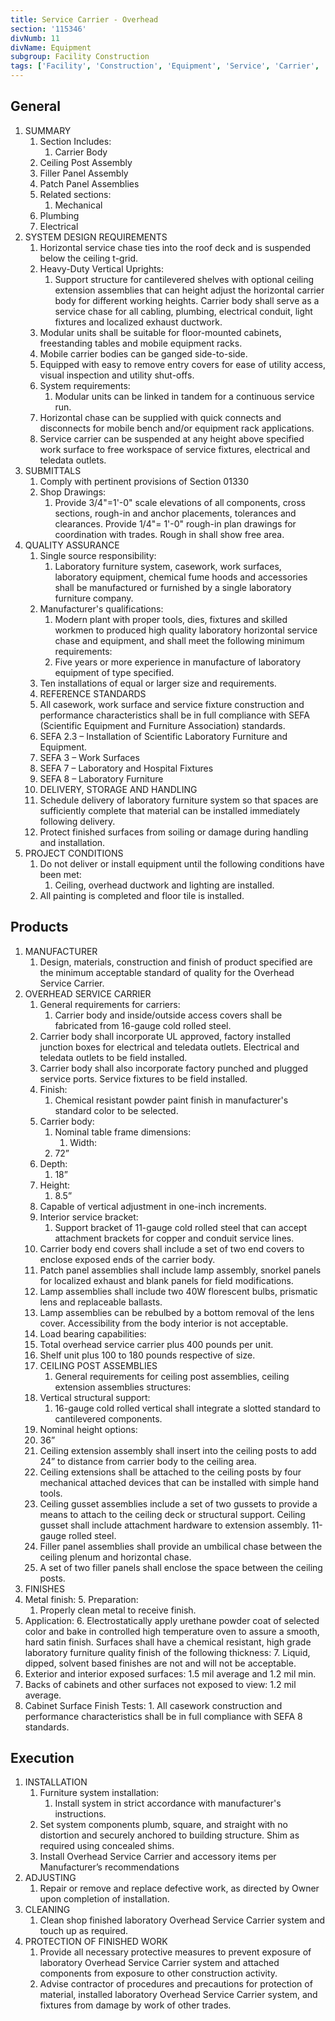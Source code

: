 ```yaml
---
title: Service Carrier - Overhead
section: '115346'
divNumb: 11
divName: Equipment
subgroup: Facility Construction
tags: ['Facility', 'Construction', 'Equipment', 'Service', 'Carrier', 'Overhead']
---
```



## General

1. SUMMARY
   1. Section Includes:
      1. Carrier Body
   1. Ceiling Post Assembly
   1. Filler Panel Assembly
   1. Patch Panel Assemblies
   1. Related sections:
      1. Mechanical
   1. Plumbing
   1. Electrical
1. SYSTEM DESIGN REQUIREMENTS
   1. Horizontal service chase ties into the roof deck and is suspended below the ceiling t-grid.
   1. Heavy-Duty Vertical Uprights:
      1. Support structure for cantilevered shelves with optional ceiling extension assemblies that can height adjust the horizontal carrier body for different working heights. Carrier body shall serve as a service chase for all cabling, plumbing, electrical conduit, light fixtures and localized exhaust ductwork.
   1. Modular units shall be suitable for floor-mounted cabinets, freestanding tables and mobile equipment racks.
   1. Mobile carrier bodies can be ganged side-to-side.
   1. Equipped with easy to remove entry covers for ease of utility access, visual inspection and utility shut-offs.
   1. System requirements:
      1. Modular units can be linked in tandem for a continuous service run.
   1. Horizontal chase can be supplied with quick connects and disconnects for mobile bench and/or equipment rack applications.
   1. Service carrier can be suspended at any height above specified work surface to free workspace of service fixtures, electrical and teledata outlets.
1. SUBMITTALS
   1. Comply with pertinent provisions of Section 01330
   1. Shop Drawings:
      1. Provide 3/4"=1'-0" scale elevations of all components, cross sections, rough-in and anchor placements, tolerances and clearances. Provide 1/4"= 1'-0" rough-in plan drawings for coordination with trades. Rough in shall show free area.
1. QUALITY ASSURANCE
   1. Single source responsibility:
      1. Laboratory furniture system, casework, work surfaces, laboratory equipment, chemical fume hoods and accessories shall be manufactured or furnished by a single laboratory furniture company.
   1. Manufacturer's qualifications:
      1. Modern plant with proper tools, dies, fixtures and skilled workmen to produced high quality laboratory horizontal service chase and equipment, and shall meet the following minimum requirements:
      1. Five years or more experience in manufacture of laboratory equipment of type specified.
   1. Ten installations of equal or larger size and requirements.
   1. REFERENCE STANDARDS
   1. All casework, work surface and service fixture construction and performance characteristics shall be in full compliance with SEFA (Scientific Equipment and Furniture Association) standards.
   1. SEFA 2.3 – Installation of Scientific Laboratory Furniture and Equipment.
   1. SEFA 3 – Work Surfaces
   1. SEFA 7 – Laboratory and Hospital Fixtures
   1. SEFA 8 – Laboratory Furniture
   1. DELIVERY, STORAGE AND HANDLING
   1. Schedule delivery of laboratory furniture system so that spaces are sufficiently complete that material can be installed immediately following delivery.
   1. Protect finished surfaces from soiling or damage during handling and installation.
1. PROJECT CONDITIONS
   1. Do not deliver or install equipment until the following conditions have been met:
      1. Ceiling, overhead ductwork and lighting are installed.
   1. All painting is completed and floor tile is installed.

## Products

1. MANUFACTURER
   1. Design, materials, construction and finish of product specified are the minimum acceptable standard of quality for the Overhead Service Carrier.
1. OVERHEAD SERVICE CARRIER
   1. General requirements for carriers:
      1. Carrier body and inside/outside access covers shall be fabricated from 16-gauge cold rolled steel.
   2. Carrier body shall incorporate UL approved, factory installed junction boxes for electrical and teledata outlets. Electrical and teledata outlets to be field installed.
   3. Carrier body shall also incorporate factory punched and plugged service ports. Service fixtures to be field installed.
   4. Finish:
      1. Chemical resistant powder paint finish in manufacturer's standard color to be selected.
   5. Carrier body:
      1. Nominal table frame dimensions:
            1. Width:
      2. 72”
   6. Depth:
      1. 18”
   7. Height:
      1. 8.5”
   8. Capable of vertical adjustment in one-inch increments.
   9. Interior service bracket:
      1. Support bracket of 11-gauge cold rolled steel that can accept attachment brackets for copper and conduit service lines.
   10. Carrier body end covers shall include a set of two end covers to enclose exposed ends of the carrier body.
   11. Patch panel assemblies shall include lamp assembly, snorkel panels for localized exhaust and blank panels for field modifications.
   12. Lamp assemblies shall include two 40W florescent bulbs, prismatic lens and replaceable ballasts.
   13. Lamp assemblies can be rebulbed by a bottom removal of the lens cover. Accessibility from the body interior is not acceptable.
   14. Load bearing capabilities:
      2. Total overhead service carrier plus 400 pounds per unit.
   15. Shelf unit plus 100 to 180 pounds respective of size.
   16. CEILING POST ASSEMBLIES
       1.  General requirements for ceiling post assemblies, ceiling extension assemblies structures:
      3. Vertical structural support:
         1. 16-gauge cold rolled vertical shall integrate a slotted standard to cantilevered components.
   17. Nominal height options:
      4. 36”
   18. Ceiling extension assembly shall insert into the ceiling posts to add 24” to distance from carrier body to the ceiling area.
   19. Ceiling extensions shall be attached to the ceiling posts by four mechanical attached devices that can be installed with simple hand tools.
   20. Ceiling gusset assemblies include a set of two gussets to provide a means to attach to the ceiling deck or structural support. Ceiling gusset shall include attachment hardware to extension assembly. 11-gauge rolled steel.
   21. Filler panel assemblies shall provide an umbilical chase between the ceiling plenum and horizontal chase.
   22. A set of two filler panels shall enclose the space between the ceiling posts.
23. FINISHES
   24. Metal finish:
      5. Preparation:
         1. Properly clean metal to receive finish.
   25. Application:
      6. Electrostatically apply urethane powder coat of selected color and bake in controlled high temperature oven to assure a smooth, hard satin finish. Surfaces shall have a chemical resistant, high grade laboratory furniture quality finish of the following thickness:
      7. Liquid, dipped, solvent based finishes are not and will not be acceptable.
   26. Exterior and interior exposed surfaces:
      1.5 mil average and 1.2 mil min.
   27. Backs of cabinets and other surfaces not exposed to view:
      1.2 mil average.
   28. Cabinet Surface Finish Tests:
      1. All casework construction and performance characteristics shall be in full compliance with SEFA 8 standards.

## Execution

1. INSTALLATION
   1. Furniture system installation:
      1. Install system in strict accordance with manufacturer's instructions.
   1. Set system components plumb, square, and straight with no distortion and securely anchored to building structure. Shim as required using concealed shims.
   1. Install Overhead Service Carrier and accessory items per Manufacturer’s recommendations
1. ADJUSTING
   1. Repair or remove and replace defective work, as directed by Owner upon completion of installation.
1. CLEANING
   1. Clean shop finished laboratory Overhead Service Carrier system and touch up as required.
1. PROTECTION OF FINISHED WORK
   1. Provide all necessary protective measures to prevent exposure of laboratory Overhead Service Carrier system and attached components from exposure to other construction activity.
   1. Advise contractor of procedures and precautions for protection of material, installed laboratory Overhead Service Carrier system, and fixtures from damage by work of other trades.
